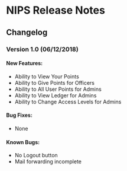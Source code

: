 # NIPS Release Notes
## Changelog
### Version 1.0 (06/12/2018)
#### New Features:
- Ability to View Your Points
- Ability to Give Points for Officers
- Ability to All User Points for Admins
- Ability to View Ledger for Admins
- Ability to Change Access Levels for Admins
#### Bug Fixes:
- None
#### Known Bugs:
- No Logout button
- Mail forwarding incomplete
      
        
